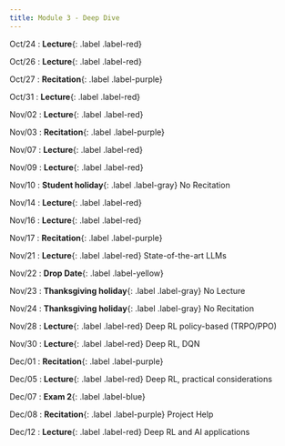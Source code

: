 ```yaml
---
title: Module 3 - Deep Dive
---
```


Oct/24
: **Lecture**{: .label .label-red}

Oct/26
: **Lecture**{: .label .label-red}

Oct/27
: **Recitation**{: .label .label-purple}

Oct/31
: **Lecture**{: .label .label-red}

Nov/02
: **Lecture**{: .label .label-red}

Nov/03 
: **Recitation**{: .label .label-purple}

Nov/07
: **Lecture**{: .label .label-red}

Nov/09
: **Lecture**{: .label .label-red}

Nov/10
: **Student holiday**{: .label .label-gray} No Recitation

Nov/14
: **Lecture**{: .label .label-red}

Nov/16
: **Lecture**{: .label .label-red}

Nov/17
: **Recitation**{: .label .label-purple}

Nov/21
: **Lecture**{: .label .label-red} State-of-the-art LLMs

Nov/22
: **Drop Date**{: .label .label-yellow}

Nov/23
: **Thanksgiving holiday**{: .label .label-gray} No Lecture

Nov/24
: **Thanksgiving holiday**{: .label .label-gray} No Recitation

Nov/28
: **Lecture**{: .label .label-red} Deep RL policy-based (TRPO/PPO)

Nov/30
: **Lecture**{: .label .label-red} Deep RL, DQN

Dec/01
: **Recitation**{: .label .label-purple}

Dec/05
: **Lecture**{: .label .label-red} Deep RL, practical considerations

Dec/07
: **Exam 2**{: .label .label-blue}

Dec/08
: **Recitation**{: .label .label-purple} Project Help

Dec/12
: **Lecture**{: .label .label-red} Deep RL and AI applications
